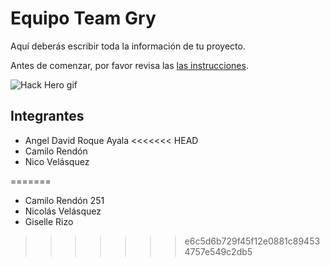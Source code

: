 # Equipo Team Gry

Aquí deberás escribir toda la información de tu proyecto.

Antes de comenzar, por favor revisa las [las instrucciones](INSTRUCTIONS.md).

![Hack Hero gif](https://media.giphy.com/media/IbHp2s31XVjCyfGZ5L/giphy.gif)

## Integrantes
- Angel David Roque Ayala
<<<<<<< HEAD
- Camilo Rendón
- Nico Velásquez

=======
- Camilo Rendón 251
- Nicolás Velásquez
- Giselle Rizo
>>>>>>> e6c5d6b729f45f12e0881c894534757e549c2db5
